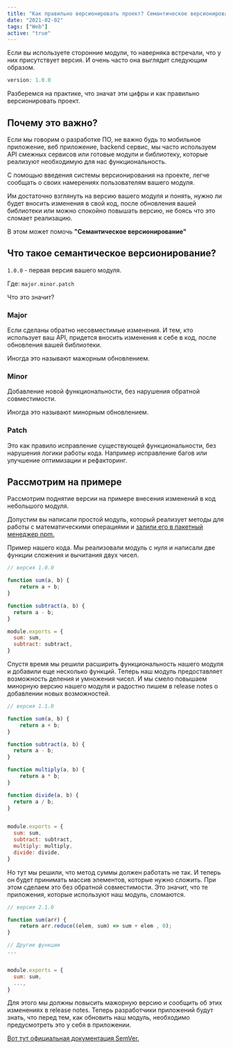 ```yaml
---
title: "Как правильно версионировать проект? Семантическое версионирование"
date: "2021-02-02"
tags: ["Web"]
active: "true"
---
```


Если вы используете сторонние модули, то наверняка встречали, что у них присутствует версия.
И очень часто она выглядит следующим образом.

```javascript
version: 1.0.0
``` 

Разберемся на практике, что значат эти цифры и как правильно версионировать проект.

## Почему это важно?

Если мы говорим о разработке ПО, не важно будь то мобильное приложение, веб приложение, backend сервис,
мы часто используем API смежных сервисов или готовые модули и библиотеку,
которые  реализуют необходимую для нас функциональность.

С помощью введения системы версионирования на проекте, легче сообщать о своих намерениях пользователям вашего модуля.

Им достаточно взглянуть на версию вашего модуля и понять, нужно ли будет вносить изменения в свой код,
после обновления вашей библиотеки или можно спокойно повышать версию, не боясь что это сломает реализацию.

В этом может помочь **"Семантическое версионирование"**

## Что такое семантическое версионирование?

```1.0.0``` - первая версия вашего модуля.

Где:
```major.minor.patch```

Что это значит?

### Major
Если сделаны обратно несовместимые изменения.
И тем, кто использует ваш API, придется вносить изменения к себе в код, после обновления вашей библиотеки.

Иногда это называют мажорным обновлением.

### Minor
Добавление новой функциональности, без нарушения обратной совместимости.

Иногда это называют минорным обновлением.

### Patch
Это как правило исправление существующей функциональности, без нарушения логики работы кода. Например исправление багов или улучшение оптимизации и рефакторинг.


## Рассмотрим на примере

Рассмотрим поднятие версии на примере внесения изменений в код небольшого модуля.

Допустим вы написали простой модуль, который реализует методы для работы с математическими операциями
и <a href="https://chillcoding.dev/create-own-npm-package" target="_blank">залили его в пакетный менеджер npm.</a>

Пример нашего кода. Мы реализовали модуль с нуля и написали две функции сложения и вычитания двух чисел.

```javascript
// версия 1.0.0

function sum(a, b) {
    return a + b;
}

function subtract(a, b) {
  return a - b;
}

module.exports = {
  sum: sum,
  subtract: subtract,
}
```

Спустя время мы решили расширить функциональность нашего модуля и добавили еще несколько функций.
Теперь наш модуль предоставляет возможность деления и умножения чисел.
И мы смело повышаем минорную версию нашего модуля и радостно пишем в release notes о добавлении новых возможностей.

```javascript
// версия 1.1.0

function sum(a, b) {
    return a + b;
}

function subtract(a, b) {
  return a - b;
}

function multiply(a, b) {
    return a * b;
}

function divide(a, b) {
  return a / b;
}


module.exports = {
  sum: sum,
  subtract: subtract,
  multiply: multiply,
  divide: divide,
}
```

Но тут мы решили, что метод суммы должен работать не так. И теперь он будет принимать массив элементов, которые нужно сложить.
При этом сделаем это без обратной совместимости.
Это значит, что те приложения, которые используют наш модуль, сломаются.

```javascript
// версия 2.1.0

function sum(arr) {
    return arr.reduce((elem, sum) => sum + elem , 0);
}

// Другие функции
...


module.exports = {
  sum: sum,
  ...,
}
```

Для этого мы должны повысить мажорную версию и сообщить об этих изменениях в release notes.
Теперь разработчики приложений будут знать, что перед тем, как обновить наш модуль, необходимо предусмотреть это у себя в приложении.

<a href="https://semver.org/lang/ru/" target="_blank">Вот тут официальная документация SemVer.</a>

